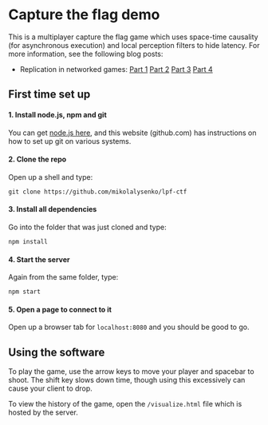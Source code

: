 Capture the flag demo
=====================

This is a multiplayer capture the flag game which uses space-time causality (for asynchronous execution) and local perception filters to hide latency.  For more information, see the following blog posts:

* Replication in networked games: [Part 1](http://0fps.net/2014/02/10/replication-in-networked-games-overview-part-1/) [Part 2](http://0fps.net/2014/02/17/replication-in-networked-games-latency-part-2/) [Part 3](http://0fps.net/2014/02/26/replication-in-networked-games-spacetime-consistency-part-3/) [Part 4](http://0fps.net/2014/03/09/replication-in-network-games-bandwidth-part-4/)

## First time set up

#### 1.  Install node.js, npm and git

You can get [node.js here](http://nodejs.org/download/), and this website (github.com) has instructions on how to set up git on various systems.

#### 2.  Clone the repo

Open up a shell and type:

```
git clone https://github.com/mikolalysenko/lpf-ctf
```

#### 3. Install all dependencies

Go into the folder that was just cloned and type:

```
npm install
```

#### 4. Start the server

Again from the same folder, type:

```
npm start
```

#### 5. Open a page to connect to it

Open up a browser tab for `localhost:8080` and you should be good to go.

## Using the software

To play the game, use the arrow keys to move your player and spacebar to shoot.  The shift key slows down time, though using this excessively can cause your client to drop.

To view the history of the game, open the `/visualize.html` file which is hosted by the server.